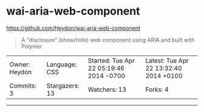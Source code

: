 # wai-aria-web-component

https://github.com/Heydon/wai-aria-web-component
<blockquote>
A &quot;disclosure&quot; (show/hide) web component using ARIA and built with Polymer
</blockquote>

<table>
<tr><td>Owner: Heydon</td>
    <td>Language: CSS</td>
    <td>Started: Tue Apr 22 05:19:46 2014 -0700</td>
    <td>Latest: Tue Apr 22 13:32:40 2014 +0100</td></tr>
<tr><td>Commits: 3</td>
    <td>Stargazers: 13</td>
    <td>Watchers: 13</td>
    <td>Forks: 4</td></tr>
</table>

---

